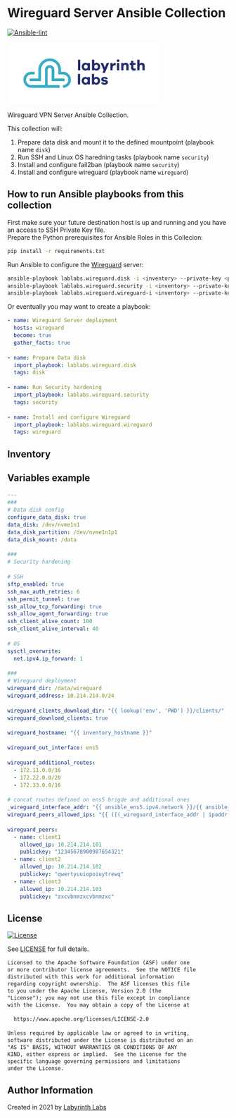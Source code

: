 # Wireguard Server Ansible Collection

[![Ansible-lint](https://github.com/lablabs/ansible-collection-wireguard/actions/workflows/lint.yaml/badge.svg)](https://github.com/lablabs/ansible-collection-wireguard/actions)

[<img src="ll-logo.png">](https://lablabs.io/)

Wireguard VPN Server Ansible Collection.

This collection will:

1. Prepare data disk and mount it to the defined mountpoint (playbook name `disk`)
2. Run SSH and Linux OS haredning tasks  (playbook name `security`)
3. Install and configure fail2ban (playbook name `security`)
4. Install and configure wireguard (playbook name `wireguard`)

## How to run Ansible playbooks from this collection

First make sure your future destination host is up and running and you have an access to SSH Private Key file.  
Prepare the Python prerequisites for Ansible Roles in this Collecion:

```bash
pip install -r requirements.txt
```

Run Ansible to configure the [Wireguard](https://www.wireguard.com/) server:

```bash
ansible-playbook lablabs.wireguard.disk -i <inventory> --private-key <private key file>
ansible-playbook lablabs.wireguard.security -i <inventory> --private-key <private key file>
ansible-playbook lablabs.wireguard.wireguard-i <inventory> --private-key <private key file>
```

Or eventually you may want to create a playbook:

```yaml
- name: Wireguard Server deployment
  hosts: wireguard
  become: true
  gather_facts: true

- name: Prepare Data disk
  import_playbook: lablabs.wireguard.disk
  tags: disk

- name: Run Security hardening
  import_playbook: lablabs.wireguard.security
  tags: security

- name: Install and configure Wireguard
  import_playbook: lablabs.wireguard.wireguard
  tags: wireguard
```

## Inventory
## Variables example

```yaml
---
###
# Data disk config
configure_data_disk: true
data_disk: /dev/nvme1n1
data_disk_partition: /dev/nvme1n1p1
data_disk_mount: /data

###
# Security hardening

# SSH
sftp_enabled: true
ssh_max_auth_retries: 6
ssh_permit_tunnel: true
ssh_allow_tcp_forwarding: true
ssh_allow_agent_forwarding: true
ssh_client_alive_count: 100
ssh_client_alive_interval: 40

# OS
sysctl_overwrite:
  net.ipv4.ip_forward: 1

###
# Wireguard deployment
wireguard_dir: /data/wireguard
wireguard_address: 10.214.214.0/24

wireguard_clients_download_dir: "{{ lookup('env', 'PWD') }}/clients/"
wireguard_download_clients: true

wireguard_hostname: "{{ inventory_hostname }}"

wireguard_out_interface: ens5

wireguard_additional_routes:
  - 172.11.0.0/16
  - 172.22.0.0/20
  - 172.33.0.0/16

# concat routes defined on ens5 brigde and additional ones
_wireguard_interface_addr: "{{ ansible_ens5.ipv4.network }}/{{ ansible_ens5.ipv4.netmask }}"
wireguard_peers_allowed_ips: "{{ ([(_wireguard_interface_addr | ipaddr('net'))] + wireguard_additional_routes) | join(\", \") }}"

wireguard_peers:
  - name: client1
    allowed_ip: 10.214.214.101
    publickey: "12345678900987654321"
  - name: client2
    allowed_ip: 10.214.214.102
    publickey: "qwertyuuiopoiuytrewq"
  - name: client3
    allowed_ip: 10.214.214.103
    publickey: "zxcvbnmzxcvbnmzxc"
```

## License

[![License](https://img.shields.io/badge/License-Apache%202.0-blue.svg)](https://opensource.org/licenses/Apache-2.0)

See [LICENSE](LICENSE) for full details.

    Licensed to the Apache Software Foundation (ASF) under one
    or more contributor license agreements.  See the NOTICE file
    distributed with this work for additional information
    regarding copyright ownership.  The ASF licenses this file
    to you under the Apache License, Version 2.0 (the
    "License"); you may not use this file except in compliance
    with the License.  You may obtain a copy of the License at

      https://www.apache.org/licenses/LICENSE-2.0

    Unless required by applicable law or agreed to in writing,
    software distributed under the License is distributed on an
    "AS IS" BASIS, WITHOUT WARRANTIES OR CONDITIONS OF ANY
    KIND, either express or implied.  See the License for the
    specific language governing permissions and limitations
    under the License.

## Author Information

Created in 2021 by [Labyrinth Labs](https://www.lablabs.io/)